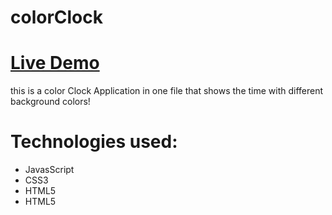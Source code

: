 # colorClock

# [Live Demo](https://atcsy.github.io/colorClock/)


this is a color Clock Application in one file that shows the time with different background colors!

# Technologies used:



* JavasScript
* CSS3
* HTML5
* HTML5


